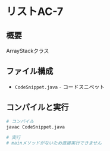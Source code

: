 # リストAC-7

## 概要
ArrayStackクラス

## ファイル構成
- `CodeSnippet.java` - コードスニペット

## コンパイルと実行
```bash
# コンパイル
javac CodeSnippet.java

# 実行
# mainメソッドがないため直接実行できません
```

